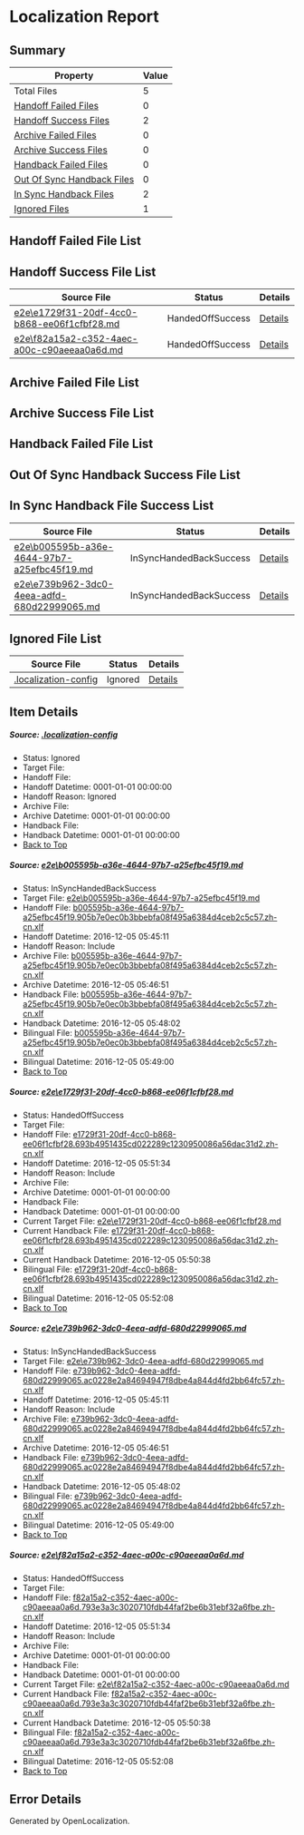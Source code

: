 # <a name='report-top'></a> Localization Report

## Summary
 Property | Value 
 -------- | ----- 
 Total Files | 5
[ Handoff Failed Files ](#handoff-failed-list)| 0
[ Handoff Success Files ](#handoff-success-list)| 2
[ Archive Failed Files ](#archive-failed-list)| 0
[ Archive Success Files ](#archive-success-list)| 0
[ Handback Failed Files ](#handback-failed-list)| 0
[ Out Of Sync Handback Files ](#outofsync-handback-success-list)| 0
[ In Sync Handback Files ](#insync-handback-success-list)| 2
[ Ignored Files ](#ignored-list)| 1

## <a name='handoff-failed-list'></a> Handoff Failed File List

## <a name='handoff-success-list'></a> Handoff Success File List
 Source File | Status | Details 
 ----------- | ------ | ------- 
 [e2e\e1729f31-20df-4cc0-b868-ee06f1cfbf28.md](https://github.com/OpenLocalizationTestOrg/ol-test0/blob/b54bdffbe580dceccfc6dfd612265f73d8c65943/e2e/e1729f31-20df-4cc0-b868-ee06f1cfbf28.md) | HandedOffSuccess | [Details](#972c5d69e6ddffeb1f007377c3844f2d293b3f1f2)
 [e2e\f82a15a2-c352-4aec-a00c-c90aeeaa0a6d.md](https://github.com/OpenLocalizationTestOrg/ol-test0/blob/b54bdffbe580dceccfc6dfd612265f73d8c65943/e2e/f82a15a2-c352-4aec-a00c-c90aeeaa0a6d.md) | HandedOffSuccess | [Details](#8f42373cbcc555740f68a88ba958d04fd7e8524d4)

## <a name='archive-failed-list'></a> Archive Failed File List

## <a name='archive-success-list'></a> Archive Success File List

## <a name='handback-failed-list'></a> Handback Failed File List

## <a name='outofsync-handback-success-list'></a> Out Of Sync Handback Success File List

## <a name='insync-handback-success-list'></a> In Sync Handback File Success List
 Source File | Status | Details 
 ----------- | ------ | ------- 
 [e2e\b005595b-a36e-4644-97b7-a25efbc45f19.md](https://github.com/OpenLocalizationTestOrg/ol-test0/blob/2047600545c75d1c7665fc3cb928a91b4e49c5ee/e2e/b005595b-a36e-4644-97b7-a25efbc45f19.md) | InSyncHandedBackSuccess | [Details](#7190e3b783737fd82e8322fee4792025a6a5e6451)
 [e2e\e739b962-3dc0-4eea-adfd-680d22999065.md](https://github.com/OpenLocalizationTestOrg/ol-test0/blob/2047600545c75d1c7665fc3cb928a91b4e49c5ee/e2e/e739b962-3dc0-4eea-adfd-680d22999065.md) | InSyncHandedBackSuccess | [Details](#0599ecf2103a86ec76d250a9e1aac2b4089bd2053)

## <a name='ignored-list'></a> Ignored File List
 Source File | Status | Details 
 ----------- | ------ | ------- 
 [.localization-config](https://github.com/OpenLocalizationTestOrg/ol-test0/blob/b54bdffbe580dceccfc6dfd612265f73d8c65943/.localization-config) | Ignored | [Details](#c268a05ecaa7ec85942ed632c29928ee5bd6da8d0)

## Item Details
##### <a name='c268a05ecaa7ec85942ed632c29928ee5bd6da8d0'></a> Source: [.localization-config](https://github.com/OpenLocalizationTestOrg/ol-test0/blob/b54bdffbe580dceccfc6dfd612265f73d8c65943/.localization-config)
* Status: Ignored
* Target File: 
* Handoff File: 
* Handoff Datetime: 0001-01-01 00:00:00
* Handoff Reason: Ignored
* Archive File: 
* Archive Datetime: 0001-01-01 00:00:00
* Handback File: 
* Handback Datetime: 0001-01-01 00:00:00
* [Back to Top](#report-top)

##### <a name='7190e3b783737fd82e8322fee4792025a6a5e6451'></a> Source: [e2e\b005595b-a36e-4644-97b7-a25efbc45f19.md](https://github.com/OpenLocalizationTestOrg/ol-test0/blob/2047600545c75d1c7665fc3cb928a91b4e49c5ee/e2e/b005595b-a36e-4644-97b7-a25efbc45f19.md)
* Status: InSyncHandedBackSuccess
* Target File: [e2e\b005595b-a36e-4644-97b7-a25efbc45f19.md](https://github.com/OpenLocalizationTestOrg/ol-test0-zhcn/blob/7698ec516b5ee809ab53cad2e6ba37a268f3b554/e2e/b005595b-a36e-4644-97b7-a25efbc45f19.md)
* Handoff File: [b005595b-a36e-4644-97b7-a25efbc45f19.905b7e0ec0b3bbebfa08f495a6384d4ceb2c5c57.zh-cn.xlf](https://github.com/OpenLocalizationTestOrg/ol-test0-handoff/blob/47fb78929296004c5e4128817ee49c124afb6f72/ol-handoff/OpenLocalizationTestOrg/ol-test0-zhcn/shujia/ht/b005595b-a36e-4644-97b7-a25efbc45f19.905b7e0ec0b3bbebfa08f495a6384d4ceb2c5c57.zh-cn.xlf)
* Handoff Datetime: 2016-12-05 05:45:11
* Handoff Reason: Include
* Archive File: [b005595b-a36e-4644-97b7-a25efbc45f19.905b7e0ec0b3bbebfa08f495a6384d4ceb2c5c57.zh-cn.xlf](https://github.com/OpenLocalizationTestOrg/ol-test0-handoff/blob/6c61467d40285653de7009f1486e70bdc00ca751/ol-archive/OpenLocalizationTestOrg/ol-test0-zhcn/shujia/ht/b005595b-a36e-4644-97b7-a25efbc45f19.905b7e0ec0b3bbebfa08f495a6384d4ceb2c5c57.zh-cn.xlf)
* Archive Datetime: 2016-12-05 05:46:51
* Handback File: [b005595b-a36e-4644-97b7-a25efbc45f19.905b7e0ec0b3bbebfa08f495a6384d4ceb2c5c57.zh-cn.xlf](https://github.com/OpenLocalizationTestOrg/ol-test0-handback/blob/1337e46768d606d422b832574992b5c0364a7d00/ol-handback/OpenLocalizationTestOrg/ol-test0-zhcn/shujia/ht/b005595b-a36e-4644-97b7-a25efbc45f19.905b7e0ec0b3bbebfa08f495a6384d4ceb2c5c57.zh-cn.xlf)
* Handback Datetime: 2016-12-05 05:48:02
* Bilingual File: [b005595b-a36e-4644-97b7-a25efbc45f19.905b7e0ec0b3bbebfa08f495a6384d4ceb2c5c57.zh-cn.xlf](https://github.com/OpenLocalizationTestOrg/ol-test0-handback/blob/1337e46768d606d422b832574992b5c0364a7d00/ol-handback/OpenLocalizationTestOrg/ol-test0-zhcn/shujia/ht/b005595b-a36e-4644-97b7-a25efbc45f19.905b7e0ec0b3bbebfa08f495a6384d4ceb2c5c57.zh-cn.xlf)
* Bilingual Datetime: 2016-12-05 05:49:00
* [Back to Top](#report-top)

##### <a name='972c5d69e6ddffeb1f007377c3844f2d293b3f1f2'></a> Source: [e2e\e1729f31-20df-4cc0-b868-ee06f1cfbf28.md](https://github.com/OpenLocalizationTestOrg/ol-test0/blob/b54bdffbe580dceccfc6dfd612265f73d8c65943/e2e/e1729f31-20df-4cc0-b868-ee06f1cfbf28.md)
* Status: HandedOffSuccess
* Target File: 
* Handoff File: [e1729f31-20df-4cc0-b868-ee06f1cfbf28.693b4951435cd022289c1230950086a56dac31d2.zh-cn.xlf](https://github.com/OpenLocalizationTestOrg/ol-test0-handoff/blob/92a74c9962476c2b140f48c406f37ac2e1a08831/ol-handoff/OpenLocalizationTestOrg/ol-test0-zhcn/shujia/ht/e1729f31-20df-4cc0-b868-ee06f1cfbf28.693b4951435cd022289c1230950086a56dac31d2.zh-cn.xlf)
* Handoff Datetime: 2016-12-05 05:51:34
* Handoff Reason: Include
* Archive File: 
* Archive Datetime: 0001-01-01 00:00:00
* Handback File: 
* Handback Datetime: 0001-01-01 00:00:00
* Current Target File: [e2e\e1729f31-20df-4cc0-b868-ee06f1cfbf28.md](https://github.com/OpenLocalizationTestOrg/ol-test0-zhcn/blob/fd01504bde4f031f90ab287bacf8aa73a96c9180/e2e/e1729f31-20df-4cc0-b868-ee06f1cfbf28.md)
* Current Handback File: [e1729f31-20df-4cc0-b868-ee06f1cfbf28.693b4951435cd022289c1230950086a56dac31d2.zh-cn.xlf](https://github.com/OpenLocalizationTestOrg/ol-test0-handback/blob/21b43e7e5f50c35e31a9bd2efe1911e317e8efb7/ol-handback/OpenLocalizationTestOrg/ol-test0-zhcn/shujia/ht/e1729f31-20df-4cc0-b868-ee06f1cfbf28.693b4951435cd022289c1230950086a56dac31d2.zh-cn.xlf)
* Current Handback Datetime: 2016-12-05 05:50:38
* Bilingual File: [e1729f31-20df-4cc0-b868-ee06f1cfbf28.693b4951435cd022289c1230950086a56dac31d2.zh-cn.xlf](https://github.com/OpenLocalizationTestOrg/ol-test0-handback/blob/21b43e7e5f50c35e31a9bd2efe1911e317e8efb7/ol-handback/OpenLocalizationTestOrg/ol-test0-zhcn/shujia/ht/e1729f31-20df-4cc0-b868-ee06f1cfbf28.693b4951435cd022289c1230950086a56dac31d2.zh-cn.xlf)
* Bilingual Datetime: 2016-12-05 05:52:08
* [Back to Top](#report-top)

##### <a name='0599ecf2103a86ec76d250a9e1aac2b4089bd2053'></a> Source: [e2e\e739b962-3dc0-4eea-adfd-680d22999065.md](https://github.com/OpenLocalizationTestOrg/ol-test0/blob/2047600545c75d1c7665fc3cb928a91b4e49c5ee/e2e/e739b962-3dc0-4eea-adfd-680d22999065.md)
* Status: InSyncHandedBackSuccess
* Target File: [e2e\e739b962-3dc0-4eea-adfd-680d22999065.md](https://github.com/OpenLocalizationTestOrg/ol-test0-zhcn/blob/7698ec516b5ee809ab53cad2e6ba37a268f3b554/e2e/e739b962-3dc0-4eea-adfd-680d22999065.md)
* Handoff File: [e739b962-3dc0-4eea-adfd-680d22999065.ac0228e2a84694947f8dbe4a844d4fd2bb64fc57.zh-cn.xlf](https://github.com/OpenLocalizationTestOrg/ol-test0-handoff/blob/47fb78929296004c5e4128817ee49c124afb6f72/ol-handoff/OpenLocalizationTestOrg/ol-test0-zhcn/shujia/ht/e739b962-3dc0-4eea-adfd-680d22999065.ac0228e2a84694947f8dbe4a844d4fd2bb64fc57.zh-cn.xlf)
* Handoff Datetime: 2016-12-05 05:45:11
* Handoff Reason: Include
* Archive File: [e739b962-3dc0-4eea-adfd-680d22999065.ac0228e2a84694947f8dbe4a844d4fd2bb64fc57.zh-cn.xlf](https://github.com/OpenLocalizationTestOrg/ol-test0-handoff/blob/6c61467d40285653de7009f1486e70bdc00ca751/ol-archive/OpenLocalizationTestOrg/ol-test0-zhcn/shujia/ht/e739b962-3dc0-4eea-adfd-680d22999065.ac0228e2a84694947f8dbe4a844d4fd2bb64fc57.zh-cn.xlf)
* Archive Datetime: 2016-12-05 05:46:51
* Handback File: [e739b962-3dc0-4eea-adfd-680d22999065.ac0228e2a84694947f8dbe4a844d4fd2bb64fc57.zh-cn.xlf](https://github.com/OpenLocalizationTestOrg/ol-test0-handback/blob/1337e46768d606d422b832574992b5c0364a7d00/ol-handback/OpenLocalizationTestOrg/ol-test0-zhcn/shujia/ht/e739b962-3dc0-4eea-adfd-680d22999065.ac0228e2a84694947f8dbe4a844d4fd2bb64fc57.zh-cn.xlf)
* Handback Datetime: 2016-12-05 05:48:02
* Bilingual File: [e739b962-3dc0-4eea-adfd-680d22999065.ac0228e2a84694947f8dbe4a844d4fd2bb64fc57.zh-cn.xlf](https://github.com/OpenLocalizationTestOrg/ol-test0-handback/blob/1337e46768d606d422b832574992b5c0364a7d00/ol-handback/OpenLocalizationTestOrg/ol-test0-zhcn/shujia/ht/e739b962-3dc0-4eea-adfd-680d22999065.ac0228e2a84694947f8dbe4a844d4fd2bb64fc57.zh-cn.xlf)
* Bilingual Datetime: 2016-12-05 05:49:00
* [Back to Top](#report-top)

##### <a name='8f42373cbcc555740f68a88ba958d04fd7e8524d4'></a> Source: [e2e\f82a15a2-c352-4aec-a00c-c90aeeaa0a6d.md](https://github.com/OpenLocalizationTestOrg/ol-test0/blob/b54bdffbe580dceccfc6dfd612265f73d8c65943/e2e/f82a15a2-c352-4aec-a00c-c90aeeaa0a6d.md)
* Status: HandedOffSuccess
* Target File: 
* Handoff File: [f82a15a2-c352-4aec-a00c-c90aeeaa0a6d.793e3a3c3020710fdb44faf2be6b31ebf32a6fbe.zh-cn.xlf](https://github.com/OpenLocalizationTestOrg/ol-test0-handoff/blob/92a74c9962476c2b140f48c406f37ac2e1a08831/ol-handoff/OpenLocalizationTestOrg/ol-test0-zhcn/shujia/ht/f82a15a2-c352-4aec-a00c-c90aeeaa0a6d.793e3a3c3020710fdb44faf2be6b31ebf32a6fbe.zh-cn.xlf)
* Handoff Datetime: 2016-12-05 05:51:34
* Handoff Reason: Include
* Archive File: 
* Archive Datetime: 0001-01-01 00:00:00
* Handback File: 
* Handback Datetime: 0001-01-01 00:00:00
* Current Target File: [e2e\f82a15a2-c352-4aec-a00c-c90aeeaa0a6d.md](https://github.com/OpenLocalizationTestOrg/ol-test0-zhcn/blob/fd01504bde4f031f90ab287bacf8aa73a96c9180/e2e/f82a15a2-c352-4aec-a00c-c90aeeaa0a6d.md)
* Current Handback File: [f82a15a2-c352-4aec-a00c-c90aeeaa0a6d.793e3a3c3020710fdb44faf2be6b31ebf32a6fbe.zh-cn.xlf](https://github.com/OpenLocalizationTestOrg/ol-test0-handback/blob/21b43e7e5f50c35e31a9bd2efe1911e317e8efb7/ol-handback/OpenLocalizationTestOrg/ol-test0-zhcn/shujia/ht/f82a15a2-c352-4aec-a00c-c90aeeaa0a6d.793e3a3c3020710fdb44faf2be6b31ebf32a6fbe.zh-cn.xlf)
* Current Handback Datetime: 2016-12-05 05:50:38
* Bilingual File: [f82a15a2-c352-4aec-a00c-c90aeeaa0a6d.793e3a3c3020710fdb44faf2be6b31ebf32a6fbe.zh-cn.xlf](https://github.com/OpenLocalizationTestOrg/ol-test0-handback/blob/21b43e7e5f50c35e31a9bd2efe1911e317e8efb7/ol-handback/OpenLocalizationTestOrg/ol-test0-zhcn/shujia/ht/f82a15a2-c352-4aec-a00c-c90aeeaa0a6d.793e3a3c3020710fdb44faf2be6b31ebf32a6fbe.zh-cn.xlf)
* Bilingual Datetime: 2016-12-05 05:52:08
* [Back to Top](#report-top)


## Error Details

Generated by OpenLocalization.
